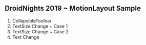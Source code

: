 ## DroidNights 2019 ~ MotionLayout Sample

1. CollapsibleToolbar
2. TextSize Change ~ Case 1
3. TextSize Change ~ Case 2
4. Text Change